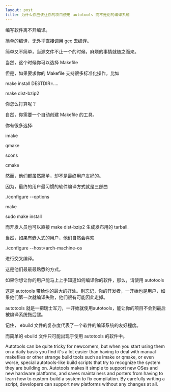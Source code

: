 ```yaml
---
layout: post
title: 为什么你应该让你的项目使用 autotools 而不是别的编译系统
---
```


编写软件离不开编译。 

简单的编译，无外乎直接调用 gcc 去编译。 

简单又不简单，当源文件不止一个的时候，麻烦的事情就随之而来。 

当然，这个时候你可以选择 Makefile 

但是，如果要求你的 Makefile 支持很多标准化操作，比如 

make install DESTDIR=.... 

make dist-bzip2 

你怎么打算呢？ 

自然，你需要一个自动创建 Makefile 的工具。 

你有很多选择: 

imake 

qmake 

scons 

cmake 

然而，他们都虽然简单，却不是最终用户友好的。 

因为，最终的用户最习惯的软件编译方式就是三部曲 

./configure --options 

make 

sudo make install 

而开发人员也可以直接 make dist-bzip2 生成发布用的 tarball. 

当然，如果有嵌入式的用户，他们自然会喜欢 

./configure --host=arch-machine-os 

进行交叉编译。 

这是他们最最最熟悉的方式。 

如果你想让你的用户能马上上手知道如何编译你的软件，那么，请使用 autotools 

这是 autotools 带给你的最大的好处。别忘记，你的开发者，一开始也是用户，如果他们第一次就编译失败，他们很有可能因此走掉。 

autotools 就是一把瑞士军刀，一开始就使用autotools，能让你的项目不会到最后被编译系统拖后腿。 

记住， ebuild 文件的复杂度代表了一个软件的编译系统的友好程度。 

而简单的 ebuild 文件只可能出现于使用 autotools 的软件中。 

Autotools can be quite tricky for newcomers, but when you start using them on a daily basis you find it's a lot easier than having to deal with manual makefiles or other strange build tools such as imake or qmake, or even worse, special autotools-like build scripts that try to recognize the system they are building on. Autotools makes it simple to support new OSes and new hardware platforms, and saves maintainers and porters from having to learn how to custom-build a system to fix compilation. By carefully writing a script, developers can support new platforms without any changes at all.